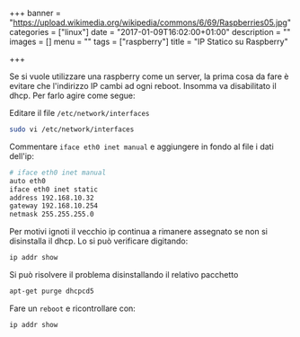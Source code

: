 +++
banner = "https://upload.wikimedia.org/wikipedia/commons/6/69/Raspberries05.jpg"
categories = ["linux"]
date = "2017-01-09T16:02:00+01:00"
description = ""
images = []
menu = ""
tags = ["raspberry"]
title = "IP Statico su Raspberry"

+++

Se si vuole utilizzare una raspberry come un server, la prima cosa da fare è evitare che l'indirizzo IP cambi ad ogni reboot. Insomma va disabilitato il dhcp.
Per farlo agire come segue:

Editare il file `/etc/network/interfaces`

```bash
sudo vi /etc/network/interfaces
```

Commentare `iface eth0 inet manual` e aggiungere in fondo al file i dati dell'ip:

```bash
# iface eth0 inet manual
auto eth0
iface eth0 inet static
address 192.168.10.32
gateway 192.168.10.254
netmask 255.255.255.0
```

Per motivi ignoti il vecchio ip continua a rimanere assegnato se non si disinstalla il dhcp.
Lo si può verificare digitando:

```bash
ip addr show
```

Si può risolvere il problema disinstallando il relativo pacchetto

```bash
apt-get purge dhcpcd5
```

Fare un ``reboot`` e ricontrollare con:

```bash
ip addr show
```
